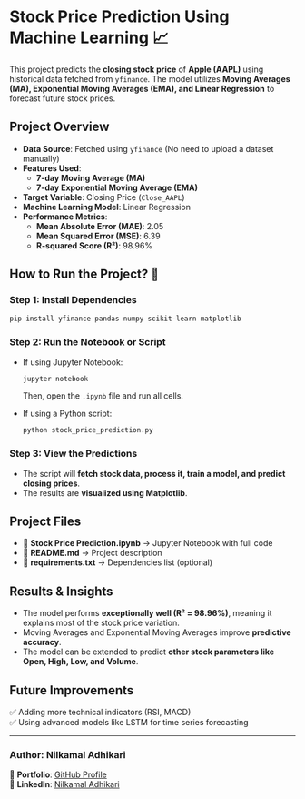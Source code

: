 # **Stock Price Prediction Using Machine Learning 📈**  

This project predicts the **closing stock price** of **Apple (AAPL)** using historical data fetched from `yfinance`. The model utilizes **Moving Averages (MA), Exponential Moving Averages (EMA), and Linear Regression** to forecast future stock prices.  

## **Project Overview**  
- **Data Source**: Fetched using `yfinance` (No need to upload a dataset manually)  
- **Features Used**:  
  - **7-day Moving Average (MA)**  
  - **7-day Exponential Moving Average (EMA)**  
- **Target Variable**: Closing Price (`Close_AAPL`)  
- **Machine Learning Model**: Linear Regression  
- **Performance Metrics**:  
  - **Mean Absolute Error (MAE)**: 2.05  
  - **Mean Squared Error (MSE)**: 6.39  
  - **R-squared Score (R²)**: 98.96%  

## **How to Run the Project? 🚀**  

### **Step 1: Install Dependencies**  
```bash
pip install yfinance pandas numpy scikit-learn matplotlib
```

### **Step 2: Run the Notebook or Script**  
- If using Jupyter Notebook:  
  ```bash
  jupyter notebook
  ```
  Then, open the `.ipynb` file and run all cells.  

- If using a Python script:  
  ```bash
  python stock_price_prediction.py
  ```

### **Step 3: View the Predictions**  
- The script will **fetch stock data, process it, train a model, and predict closing prices**.  
- The results are **visualized using Matplotlib**.  

## **Project Files**  
- 📜 **Stock Price Prediction.ipynb** → Jupyter Notebook with full code  
- 📄 **README.md** → Project description  
- 📄 **requirements.txt** → Dependencies list (optional)  

## **Results & Insights**  
- The model performs **exceptionally well (R² = 98.96%)**, meaning it explains most of the stock price variation.  
- Moving Averages and Exponential Moving Averages improve **predictive accuracy**.  
- The model can be extended to predict **other stock parameters like Open, High, Low, and Volume**.  

## **Future Improvements**  
✅ Adding more technical indicators (RSI, MACD)  
✅ Using advanced models like LSTM for time series forecasting  

---  
### **Author: Nilkamal Adhikari**  
📌 **Portfolio**: [GitHub Profile](https://github.com/Nilkamal21)  
📌 **LinkedIn**: [Nilkamal Adhikari](https://www.linkedin.com/in/nilkamal-adhikari-210592323)  


